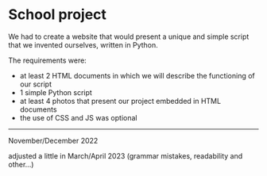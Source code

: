 <h1>School project</h1>
<p>We had to create a website that would present a unique and simple script that we invented ourselves, written in Python.</p>
<p>The requirements were:</p>
<ul>
    <li>at least 2 HTML documents in which we will describe the functioning of our script</li>
    <li>1 simple Python script</li>
    <li>at least 4 photos that present our project embedded in HTML documents</li>
    <li>the use of CSS and JS was optional</li>
</ul>
<hr>
<p>November/December 2022</p>
<p>adjusted a little in March/April 2023 (grammar mistakes, readability and other...)</p> 
